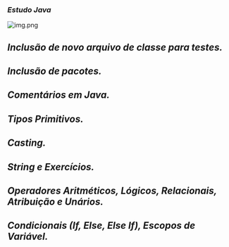 ### *Estudo Java*

![img.png](img.png)

## *Inclusão de novo arquivo de classe para testes.*
## *Inclusão de pacotes.*
## *Comentários em Java.*
## *Tipos Primitivos.*
## *Casting.*
## *String e Exercícios.*
## *Operadores Aritméticos, Lógicos, Relacionais, Atribuição e Unários.*
## *Condicionais (If, Else, Else If), Escopos de Variável.*